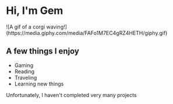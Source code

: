 <h1>Hi, I'm Gem</h1>
![A gif of a corgi waving!](https://media.giphy.com/media/FAFo1M7EC4gRZ4HETH/giphy.gif)
<h2>A few things I enjoy</h2>
<ul>
    <li>Gaming</li>
    <li>Reading</li>
    <li>Traveling</li>
    <li>Learning new things</li>
</ul>
<p>Unfortunately, I haven't completed very many projects</p>